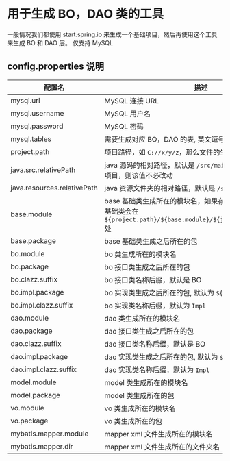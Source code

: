 # 用于生成 BO，DAO 类的工具

一般情况我们都使用 start.spring.io 来生成一个基础项目，然后再使用这个工具来生成 BO 和 DAO 层。
仅支持 MySQL

## config.properties 说明

配置名 | 描述
------------ | -------------
mysql.url | MySQL 连接 URL
mysql.username | MySQL 用户名
mysql.password | MySQL 密码
mysql.tables | 需要生成对应 BO，DAO 的表, 英文逗号分割。
project.path  | 项目路径，如 `C://x/y/z`，那么文件的生成都基于项目路径
java.src.relativePath | java 源码的相对路径，默认是 `/src/main/java`。如果是 maven 项目，则该值不必改动
java.resources.relativePath | java 资源文件夹的相对路径，默认是 `/src/main/resources`
base.module | base 基础类生成所在的模块名，如果存在则代表，生成的 base 基础类会在 `${project.path}/${base.module}/${java.src.relativePath}` 处
base.package | base 基础类生成之后所在的包
bo.module  | bo 类生成所在的模块名
bo.package | bo 接口类生成之后所在的包
bo.clazz.suffix | bo 接口类名称后缀，默认是 BO
bo.impl.package | bo 实现类生成之后所在的包, 默认为 `${bo.package}.impl`
bo.impl.clazz.suffix | bo 实现类名称后缀，默认为 `Impl`
dao.module  | dao 类生成所在的模块名
dao.package | dao 接口类生成之后所在的包
dao.clazz.suffix | dao 接口类名称后缀，默认是 BO
dao.impl.package | dao 实现类生成之后所在的包, 默认为 `${dao.package}.impl`
dao.impl.clazz.suffix | dao 实现类名称后缀，默认为 `Impl`
model.module | model 类生成所在的模块名
model.package | model 类生成所在的包
vo.module | vo 类生成所在的模块名
vo.package | vo 类生成所在的包
mybatis.mapper.module | mapper xml 文件生成所在的模块名
mybatis.mapper.dir | mapper xml 文件生成所在的文件夹名


